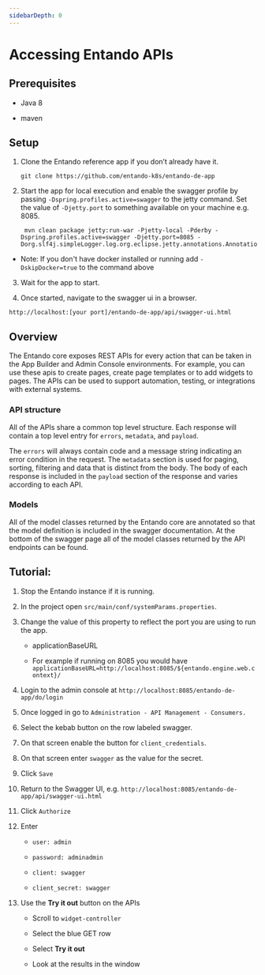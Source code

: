 ```yaml
---
sidebarDepth: 0
---
```


# Accessing Entando APIs

## Prerequisites

-   Java 8

-   maven

## Setup

1.  Clone the Entando reference app if you don’t already have it.

        git clone https://github.com/entando-k8s/entando-de-app

2.  Start the app for local execution and enable the swagger profile by
    passing `-Dspring.profiles.active=swagger` to the jetty command. Set
    the value of `-Djetty.port` to something available on your machine
    e.g. 8085.

         mvn clean package jetty:run-war -Pjetty-local -Pderby -Dspring.profiles.active=swagger -Djetty.port=8085 -Dorg.slf4j.simpleLogger.log.org.eclipse.jetty.annotations.AnnotationParser=error

* Note: If you don't have docker installed or running add `-DskipDocker=true` to the command above

3.  Wait for the app to start.

4.  Once started, navigate to the swagger ui in a browser.

<!-- -->

    http://localhost:[your port]/entando-de-app/api/swagger-ui.html

## Overview

The Entando core exposes REST APIs for every action that can be taken in
the App Builder and Admin Console environments. For example, you can use
these apis to create pages, create page templates or to add widgets to
pages. The APIs can be used to support automation, testing, or
integrations with external systems.

### API structure

All of the APIs share a common top level structure. Each response will
contain a top level entry for `errors`, `metadata`, and `payload`.

The `errors` will always contain code and a message string indicating an
error condition in the request. The `metadata` section is used for
paging, sorting, filtering and data that is distinct from the body. The
body of each response is included in the `payload` section of the
response and varies according to each API.

### Models

All of the model classes returned by the Entando core are annotated so
that the model definition is included in the swagger documentation. At
the bottom of the swagger page all of the model classes returned by the
API endpoints can be found.

## Tutorial:

1.  Stop the Entando instance if it is running.

2.  In the project open `src/main/conf/systemParams.properties`.

3.  Change the value of this property to reflect the port you are using
    to run the app.

    -   applicationBaseURL

    -   For example if running on 8085 you would have
        `applicationBaseURL=http://localhost:8085/${entando.engine.web.context}/`

4.  Login to the admin console at ```http://localhost:8085/entando-de-app/do/login```

5.  Once logged in go to `Administration - API Management - Consumers.`

6.  Select the kebab button on the row labeled swagger.

7.  On that screen enable the button for `client_credentials`.

8.  On that screen enter `swagger` as the value for the secret.

9.  Click `Save`

10. Return to the Swagger UI, e.g. `http://localhost:8085/entando-de-app/api/swagger-ui.html`

11. Click `Authorize`

12. Enter

    -   `user: admin`

    -   `password: adminadmin`

    -   `client: swagger`

    -   `client_secret: swagger`

13. Use the **Try it out** button on the APIs

    -   Scroll to `widget-controller`

    -   Select the blue GET row

    -   Select **Try it out**

    -   Look at the results in the window
